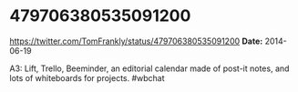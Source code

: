 # 479706380535091200
https://twitter.com/TomFrankly/status/479706380535091200
**Date:** 2014-06-19

A3: Lift, Trello, Beeminder, an editorial calendar made of post-it notes, and lots of whiteboards for projects. #wbchat
